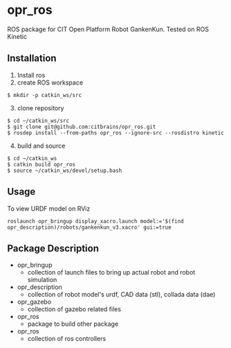 # opr_ros
ROS package for CIT Open Platform Robot GankenKun. Tested on ROS Kinetic

## Installation
1. Install ros
2. create ROS workspace
```
$ mkdir -p catkin_ws/src
```
3. clone repository
```
$ cd ~/catkin_ws/src
$ git clone git@github.com:citbrains/opr_ros.git
$ rosdep install --from-paths opr_ros --ignore-src --rosdistro kinetic
```
4. build and source
```
$ cd ~/catkin_ws
$ catkin build opr_ros
$ source ~/catkin_ws/devel/setup.bash
```

## Usage
To view URDF model on RViz
```
roslaunch opr_bringup display_xacro.launch model:='$(find opr_description)/robots/gankenkun_v3.xacro' gui:=true
```

## Package Description
* opr_bringup
  * collection of launch files to bring up actual robot and robot simulation
* opr_description
  * collection of robot model's urdf, CAD data (stl), collada data (dae)
* opr_gazebo
  * collection of gazebo related files
* opr_ros
  * package to build other package
* opr_ros
  * collection of ros controllers
